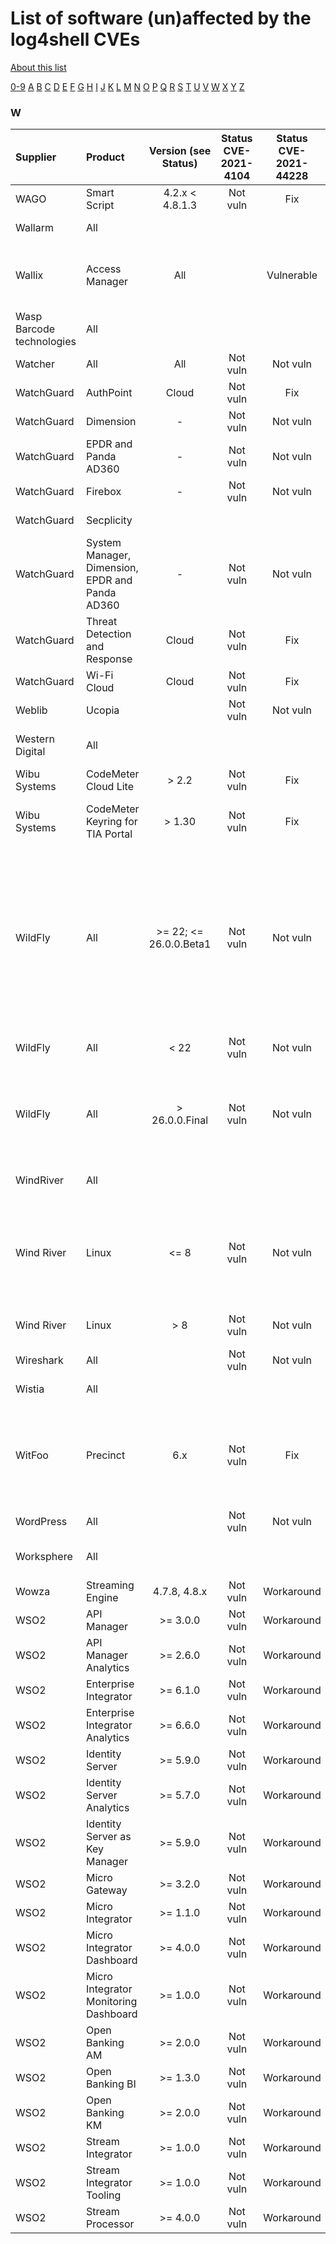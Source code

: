 # List of software (un)affected by the log4shell CVEs
[About this list](README.md)

[0-9](software_list_0-9.md) [A](software_list_a.md) [B](software_list_b.md) [C](software_list_c.md) [D](software_list_d.md) [E](software_list_e.md) [F](software_list_f.md) [G](software_list_g.md) [H](software_list_h.md) [I](software_list_i.md) [J](software_list_j.md) [K](software_list_k.md) [L](software_list_l.md) [M](software_list_m.md) [N](software_list_n.md) [O](software_list_o.md) [P](software_list_p.md) [Q](software_list_q.md) [R](software_list_r.md) [S](software_list_s.md) [T](software_list_t.md) [U](software_list_u.md) [V](software_list_v.md) [W](software_list_w.md) [X](software_list_x.md) [Y](software_list_y.md) [Z](software_list_z.md)

### W

| Supplier | Product | Version (see Status) | Status CVE-2021-4104 | Status CVE-2021-44228 | Status CVE-2021-45046 | Status CVE-2021-45105 | Notes | Links |
|:---------|:--------|:--------------------:|:--------------------:|:---------------------:|:---------------------:|:---------------------:|:------|------:|
|WAGO|Smart Script|4.2.x < 4.8.1.3|Not vuln|Fix| | | |[WAGO Website](https://www.wago.com/de/automatisierungstechnik/psirt#log4j)|
|Wallarm|All           |   | |          | | |                                       |[Lab Mitigation Update](https://lab.wallarm.com/cve-2021-44228-mitigation-update/)|
|Wallix |Access Manager|All| |Vulnerable| | | Patch planned by end of december 2021 |[source](https://www.wallix.com/fr/support/alerts/)|
|Wasp Barcode technologies|All| | | | | | |[Waspbarcode Assetcloud Inventorycloud](https://support.waspbarcode.com/kb/articles/assetcloud-inventorycloud-are-they-affected-by-the-java-exploit-log4j-no)|
|Watcher|All|All|Not vuln|Not vuln|Not vuln|Not vuln| |[source](https://twitter.com/felix_hrn/status/1470387338001977344)|
|WatchGuard|AuthPoint|Cloud|Not vuln|Fix| | |See link|[source](https://techsearch.watchguard.com/KB?type=Security%20Issues&amp;SFDCID=kA16S000000SNnuSAG&amp;lang=en_US)|
|WatchGuard|Dimension|-|Not vuln|Not vuln|Not vuln|Not vuln| |[source](https://www.secplicity.org/2021/12/10/critical-rce-vulnerability-in-log4js/)|
|WatchGuard|EPDR and Panda AD360|-|Not vuln|Not vuln|Not vuln|Not vuln| |[source](https://www.secplicity.org/2021/12/10/critical-rce-vulnerability-in-log4js/)|
|WatchGuard|Firebox|-|Not vuln|Not vuln|Not vuln|Not vuln| |[source](https://www.secplicity.org/2021/12/10/critical-rce-vulnerability-in-log4js/)|
|WatchGuard|Secplicity| | | | | | |[Secplicity Critical RCE](https://www.secplicity.org/2021/12/10/critical-rce-vulnerability-in-log4js/)|
|WatchGuard|System Manager, Dimension,   EPDR and Panda AD360|-|Not vuln|Not vuln|Not vuln|Not vuln| |[source](https://www.secplicity.org/2021/12/10/critical-rce-vulnerability-in-log4js/)|
|WatchGuard|Threat Detection and Response|Cloud|Not vuln|Fix| | |See link|[source](https://techsearch.watchguard.com/KB?type=Security%20Issues&amp;SFDCID=kA16S000000SNnuSAG&amp;lang=en_US)|
|WatchGuard|Wi-Fi Cloud|Cloud|Not vuln|Fix| | |See link|[source](https://techsearch.watchguard.com/KB?type=Security%20Issues&amp;SFDCID=kA16S000000SNnuSAG&amp;lang=en_US)|
|Weblib|Ucopia| |Not vuln|Not vuln|Not vuln|Not vuln| |[source](/NCSC-NL/log4shell/blob/main/software/vendor-statements/Ucopia.png)|
|Western Digital|All| | | | | | |[Westerndigital Product Security](https://www.westerndigital.com/support/product-security/wdc-21016-apache-log4j-2-remote-code-execution-vulnerability-analysis)|
|Wibu Systems|CodeMeter Cloud Lite|> 2.2|Not vuln|Fix| | | |[source](https://cdn.wibu.com/fileadmin/wibu_downloads/security_advisories/Advisory_WIBU-211213-01.pdf)|
|Wibu Systems|CodeMeter Keyring for TIA Portal|> 1.30|Not vuln|Fix| | |Only the Password Manager is affected|[source](https://cdn.wibu.com/fileadmin/wibu_downloads/security_advisories/Advisory_WIBU-211213-01.pdf)|
|WildFly|All|>= 22; <= 26.0.0.Beta1|Not vuln|Not vuln|Not vuln|Not vuln|"ships log4j-api but not vulnerable code from log4j-core; version of log4j-api might seem to be vulnerable but is not"|[source](https://www.wildfly.org/news/2021/12/13/Log4j-CVEs/)|
|WildFly|All|< 22|Not vuln|Not vuln|Not vuln|Not vuln|"No log4j artifact shipped"|[source](https://www.wildfly.org/news/2021/12/13/Log4j-CVEs/)|
|WildFly|All|> 26.0.0.Final|Not vuln|Not vuln|Not vuln|Not vuln|"ships log4j-api where version matches patched version"|[source](https://www.wildfly.org/news/2021/12/13/Log4j-CVEs/)|
|WindRiver|All| | | | | | |[Windriver Security Notice](https://support2.windriver.com/index.php?page=security-notices&amp;on=view&amp;id=7191)|
|Wind River|Linux|<= 8|Not vuln|Not vuln|Not vuln|Not vuln|"contain package log4j, but their version is 1.2.x, too old to be affected"|[source](https://support2.windriver.com/index.php?page=security-notices&amp;on=view&amp;id=7191)|
|Wind River|Linux|> 8|Not vuln|Not vuln|Not vuln|Not vuln|no support for log4j|[source](https://support2.windriver.com/index.php?page=security-notices&amp;on=view&amp;id=7191)|
|Wireshark|All| |Not vuln|Not vuln|Not vuln|Not vuln| |[source](https://www.wireshark.org/news/20211215.html)|
|Wistia|All| | | | | | |[Wistia Incidents](https://status.wistia.com/incidents/jtg0dfl5l224)|
|WitFoo|Precinct|6.x|Not vuln|Fix| | |WitFoo Streamer &amp; Apache Kafka Docker containers are/were vulnerable|[source](https://www.witfoo.com/blog/emergency-update-for-cve-2021-44228-log4j/)|
|WordPress|All| |Not vuln|Not vuln|Not vuln|Not vuln| |[source](https://wordpress.org/support/topic/is-the-log4j-vulnerability-an-issue/)|
|Worksphere|All| | | | | | |[Workspace Security Update](https://www.worksphere.com/product/security-update-on-log4j-cve-2021-44228)|
|Wowza|Streaming Engine|4.7.8, 4.8.x|Not vuln|Workaround| | | |[source](https://www.wowza.com/docs/known-issues-with-wowza-streaming-engine#log4j2-cve)|
|WSO2|API Manager|>= 3.0.0|Not vuln|Workaround| | | |[source](https://docs.wso2.com/pages/viewpage.action?pageId=180948677)|
|WSO2|API Manager Analytics|>= 2.6.0|Not vuln|Workaround| | | |[source](https://docs.wso2.com/pages/viewpage.action?pageId=180948677)|
|WSO2|Enterprise Integrator|>= 6.1.0|Not vuln|Workaround| | | |[source](https://docs.wso2.com/pages/viewpage.action?pageId=180948677)|
|WSO2|Enterprise Integrator Analytics|>= 6.6.0|Not vuln|Workaround| | | |[source](https://docs.wso2.com/pages/viewpage.action?pageId=180948677)|
|WSO2|Identity Server|>= 5.9.0|Not vuln|Workaround| | | |[source](https://docs.wso2.com/pages/viewpage.action?pageId=180948677)|
|WSO2|Identity Server Analytics|>= 5.7.0|Not vuln|Workaround| | | |[source](https://docs.wso2.com/pages/viewpage.action?pageId=180948677)|
|WSO2|Identity Server as Key Manager|>= 5.9.0|Not vuln|Workaround| | | |[source](https://docs.wso2.com/pages/viewpage.action?pageId=180948677)|
|WSO2|Micro Gateway|>= 3.2.0|Not vuln|Workaround| | | |[source](https://docs.wso2.com/pages/viewpage.action?pageId=180948677)|
|WSO2|Micro Integrator|>= 1.1.0|Not vuln|Workaround| | | |[source](https://docs.wso2.com/pages/viewpage.action?pageId=180948677)|
|WSO2|Micro Integrator Dashboard|>= 4.0.0|Not vuln|Workaround| | | |[source](https://docs.wso2.com/pages/viewpage.action?pageId=180948677)|
|WSO2|Micro Integrator Monitoring Dashboard|>= 1.0.0|Not vuln|Workaround| | | |[source](https://docs.wso2.com/pages/viewpage.action?pageId=180948677)|
|WSO2|Open Banking AM|>= 2.0.0|Not vuln|Workaround| | | |[source](https://docs.wso2.com/pages/viewpage.action?pageId=180948677)|
|WSO2|Open Banking BI|>= 1.3.0|Not vuln|Workaround| | | |[source](https://docs.wso2.com/pages/viewpage.action?pageId=180948677)|
|WSO2|Open Banking KM|>= 2.0.0|Not vuln|Workaround| | | |[source](https://docs.wso2.com/pages/viewpage.action?pageId=180948677)|
|WSO2|Stream Integrator|>= 1.0.0|Not vuln|Workaround| | | |[source](https://docs.wso2.com/pages/viewpage.action?pageId=180948677)|
|WSO2|Stream Integrator Tooling|>= 1.0.0|Not vuln|Workaround| | | |[source](https://docs.wso2.com/pages/viewpage.action?pageId=180948677)|
|WSO2|Stream Processor|>= 4.0.0|Not vuln|Workaround| | | |[source](https://docs.wso2.com/pages/viewpage.action?pageId=180948677)|

